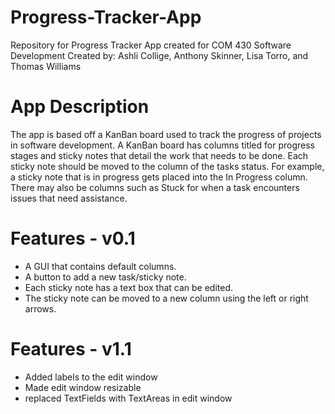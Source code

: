 # Progress-Tracker-App
Repository for Progress Tracker App created for COM 430 Software Development
Created by: Ashli Collige, Anthony Skinner, Lisa Torro, and Thomas Williams

# App Description
The app is based off a KanBan board used to track the progress of projects in software development. A KanBan board has columns titled for progress stages and sticky notes that detail the work that needs to be done. Each sticky note should be moved to the column of the tasks status. For example, a sticky note that is in progress gets placed into the In Progress column. There may also be columns such as Stuck for when a task encounters issues that need assistance. 

# Features - v0.1
- A GUI that contains default columns. 
- A button to add a new task/sticky note.
- Each sticky note has a text box that can be edited. 
- The sticky note can be moved to a new column using the left or right arrows.

# Features - v1.1
- Added labels to the edit window
- Made edit window resizable
- replaced TextFields with TextAreas in edit window
